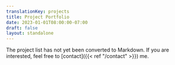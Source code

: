 ```yaml
---
translationKey: projects
title: Project Portfolio
date: 2023-01-01T08:00:00-07:00
draft: false
layout: standalone
---
```


The project list has not yet been converted to Markdown. If you are interested, feel free to [contact]({{< ref "/contact" >}}) me.
